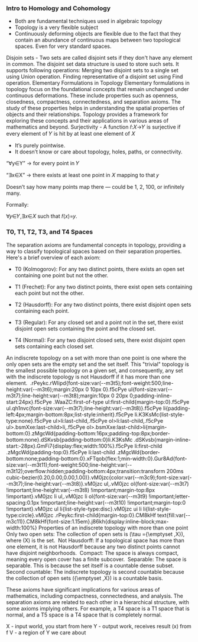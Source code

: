 ### Intro to Homology and  Cohomology
- Both are fundamental techniques used in algebraic topology
- Topology is a very flexible subject
- Continuously deforming objects are flexible due to the fact that they contain an abundance of continuous maps between two topological spaces.
  Even for very standard spaces.

Disjoin sets - Two sets are called disjoint sets if they don't have any element in common. The disjoint set data structure is used to store such sets. It supports following operations: Merging two disjoint sets to a single set using Union operation. Finding representative of a disjoint set using Find operation.
Elementary Formulations in Topology
Elementary formulations in topology focus on the foundational concepts that remain unchanged under continuous deformations. These include properties such as openness, closedness, compactness, connectedness, and separation axioms. The study of these properties helps in understanding the spatial properties of objects and their relationships. Topology provides a framework for exploring these concepts and their applications in various areas of mathematics and beyond. 
Surjectivity - A function 𝑓:𝑋→𝑌 is surjective if every element of 𝑌 is hit by at least one element of 𝑋
- It’s purely pointwise.
- It doesn’t know or care about topology, holes, paths, or connectivity.

“∀y∈Y” → for every point in 𝑌

“∃x∈X” → there exists at least one point in 𝑋 mapping to that 𝑦

Doesn’t say how many points map there — could be 1, 2, 100, or infinitely many.

Formally:

∀𝑦∈𝑌,∃𝑥∈𝑋 such that 𝑓(𝑥)=𝑦.

### T0, T1, T2, T3, and T4 Spaces
The separation axioms are fundamental concepts in topology, providing a way to classify topological spaces based on their separation properties. Here's a brief overview of each axiom:
- T0 (Kolmogorov): For any two distinct points, there exists an open set containing one point but not the other. 
- T1 (Frechet): For any two distinct points, there exist open sets containing each point but not the other. 
- T2 (Hausdorff): For any two distinct points, there exist disjoint open sets containing each point. 
- T3 (Regular): For any closed set and a point not in the set, there exist disjoint open sets containing the point and the closed set. 

- T4 (Normal): For any two disjoint closed sets, there exist disjoint open sets containing each closed set. 

An indiscrete topology on a set with more than one point is one where the only open sets are the empty set and the set itself. 
This "trivial" topology is the smallest possible topology on a given set, and consequently, any set with the indiscrete topology is not Hausdorff if it has more than one element.      .rPeykc.rWIipd{font-size:var(--m3t5);font-weight:500;line-height:var(--m3t6);margin:20px 0 10px 0}.f5cPye ul{font-size:var(--m3t7);line-height:var(--m3t8);margin:10px 0 20px 0;padding-inline-start:24px}.f5cPye .WaaZC:first-of-type ul:first-child{margin-top:0}.f5cPye ul.qh1nvc{font-size:var(--m3t7);line-height:var(--m3t8)}.f5cPye li{padding-left:4px;margin-bottom:8px;list-style:inherit}.f5cPye li.K3KsMc{list-style-type:none}.f5cPye ul>li:last-child,.f5cPye ol>li:last-child,.f5cPye ul>.bsmXxe:last-child>li,.f5cPye ol>.bsmXxe:last-child>li{margin-bottom:0}.zMgcWd{padding-bottom:16px;padding-top:8px;border-bottom:none}.dSKvsb{padding-bottom:0}li.K3KsMc .dSKvsb{margin-inline-start:-28px}.GmFi7{display:flex;width:100%}.f5cPye li:first-child .zMgcWd{padding-top:0}.f5cPye li:last-child .zMgcWd{border-bottom:none;padding-bottom:0}.xFTqob{flex:1;min-width:0}.Gur8Ad{font-size:var(--m3t11);font-weight:500;line-height:var(--m3t12);overflow:hidden;padding-bottom:4px;transition:transform 200ms cubic-bezier(0.20,0.00,0.00,1.00)}.vM0jzc{color:var(--m3c9);font-size:var(--m3t7);line-height:var(--m3t8)}.vM0jzc ul,.vM0jzc ol{font-size:var(--m3t7) !important;line-height:var(--m3t8) !important;margin-top:8px !important}.vM0jzc li ul,.vM0jzc li ol{font-size:var(--m3t9) !important;letter-spacing:0.1px !important;line-height:var(--m3t10) !important;margin-top:0 !important}.vM0jzc ul li{list-style-type:disc}.vM0jzc ui li li{list-style-type:circle}.vM0jzc .rPeykc:first-child{margin-top:0}.CM8kHf text{fill:var(--m3c11)}.CM8kHf{font-size:1.15em}.j86kh{display:inline-block;max-width:100%}          Properties of an indiscrete topology with more than one point     Only two open sets: The collection of open sets is \(\tau =\{\emptyset ,X\}\), where \(X\) is the set.  Not Hausdorff: If a topological space has more than one element, it is not Hausdorff because any two distinct points cannot have disjoint neighborhoods.  Compact: The space is always compact, meaning every open cover has a finite subcover.  Separable: The space is separable. This is because the set itself is a countable dense subset.  Second countable: The indiscrete topology is second countable because the collection of open sets \(\{\emptyset ,X\}\) is a countable basis. 

These axioms have significant implications for various areas of mathematics, including compactness, connectedness, and analysis. 
The separation axioms are related to each other in a hierarchical structure, with some axioms implying others. 
For example, a T4 space is a T1 space that is normal, and a T5 space is a T4 space that is completely normal. 

X - input world, you start from here
Y - output work, receives result (x) from f
V - a region of Y we care about
